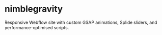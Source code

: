 # nimblegravity
Responsive Webflow site with custom GSAP animations, Splide sliders, and performance-optimised scripts.
